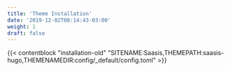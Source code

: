 ```yaml
---
title: 'Theme Installation'
date: '2019-12-02T08:14:43-03:00'
weight: 1
draft: false
---
```


{{< contentblock "installation-old" "SITENAME:Saasis,THEMEPATH:saasis-hugo,THEMENAMEDIR:config/_default/config.toml" >}}
